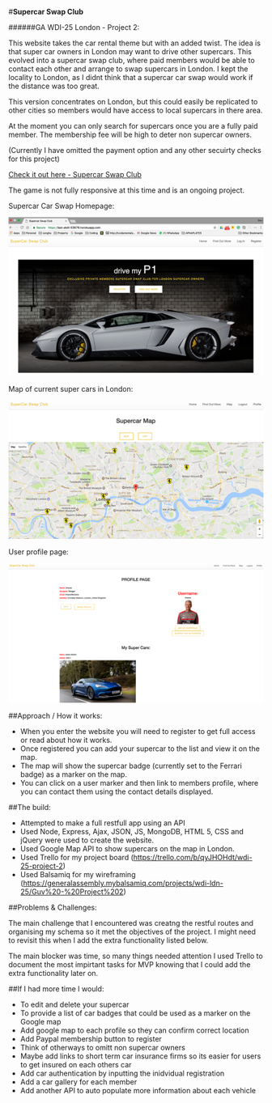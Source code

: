 #**Supercar Swap Club**

######GA WDI-25 London - Project 2:

This website takes the car rental theme but with an added twist. The idea is that super car owners in London may want to drive other supercars. This evolved into a supercar swap club, where paid members would be able to contact each other and arrange to swap supercars in London. I kept the locality to London, as I didnt think that a supercar car swap would work if the distance was too great.

This version concentrates on London, but this could easily be replicated to other cities so members would have access to local supercars in there area. 

At the moment you can only search for supercars once you are a fully paid member. The membership fee will be high to deter non supercar owners.

(Currently I have omitted the payment option and any other secuirty checks for this project)

[Check it out here - Supercar Swap Club](https://fast-atoll-53678.herokuapp.com/)

The game is not fully responsive at this time and is an ongoing project.

Supercar Car Swap Homepage:

![Supercar Car Swap](https://github.com/1Guv/WDI-25-Project-2/blob/master/src/assets/images/Screen-Shot-1.png?raw=true "Supercar Car Swap homepage screen shot")

Map of current super cars in London:

![Supercar Car Swap](https://github.com/1Guv/WDI-25-Project-2/blob/master/src/assets/images/screen-shot-3-new.jpg?raw=true "Supercar Car Swap map")

User profile page:

![Supercar Car Swap](https://github.com/1Guv/WDI-25-Project-2/blob/master/src/assets/images/Screen-Shot-3.png?raw=true "Supercar Car Swap map")

##Approach / How it works:

* When you enter the website you will need to register to get full access or read about how it works.
* Once registered you can add your supercar to the list and view it on the map.
* The map will show the supercar badge (currently set to the Ferrari badge) as a marker on the map.
* You can click on a user marker and then link to members profile, where you can contact them using the contact details displayed.

##The build:

* Attempted to make a full restfull app using an API
* Used Node, Express, Ajax, JSON, JS, MongoDB, HTML 5, CSS and jQuery were used to create the website.
* Used Google Map API to show supercars on the map in London.
* Used Trello for my project board (https://trello.com/b/qyJHOHdt/wdi-25-project-2)
* Used Balsamiq for my wireframing (https://generalassembly.mybalsamiq.com/projects/wdi-ldn-25/Guv%20-%20Project%202)

##Problems & Challenges:


The main challenge that I encountered was creatng the restful routes and organising my schema so it met the objectives of the project. I might need to revisit this when I add the extra functionality listed below.

The main blocker was time, so many things needed attention I used Trello to document the most impirtant tasks for MVP knowing that I could add the extra functionality later on.

##If I had more time I would:

- To edit and delete your supercar
- To provide a list of car badges that could be used as a marker on the Google map
- Add google map to each profile so they can confirm correct location
- Add Paypal membership button to register
- Think of otherways to omitt non supercar owners
- Maybe add links to short term car insurance firms so its easier for users to get insured on each others car
- Add car authentication by inputting the inidvidual registration
- Add a car gallery for each member
- Add another API to auto populate more information about each vehicle
